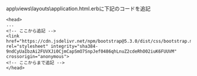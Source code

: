 app\views\layouts\application.html.erbに下記のコードを追記
```
<head>
...
<!-- ここから追記 -->
<link href="https://cdn.jsdelivr.net/npm/bootstrap@5.3.0/dist/css/bootstrap.min.css" rel="stylesheet" integrity="sha384-9ndCyUaIbzAi2FUVXJi0CjmCapSmO7SnpJef0486qhLnuZ2cdeRhO02iuK6FUUVM" crossorigin="anonymous">
<!-- ここからまで追記 -->
</head>
```
